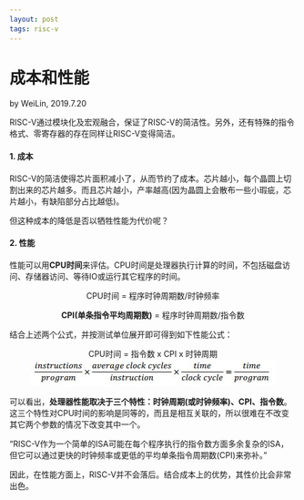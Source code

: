 ```yaml
---
layout: post
tags: risc-v
---
```


# 成本和性能
by WeiLin, 2019.7.20

RISC-V通过模块化及宏观融合，保证了RISC-V的简洁性。另外，还有特殊的指令格式、零寄存器的存在同样让RISC-V变得简洁。



#### 1. 成本
RISC-V的简洁使得芯片面积减小了，从而节约了成本。芯片越小，每个晶圆上切割出来的芯片越多。而且芯片越小，产率越高(因为晶圆上会散布一些小瑕疵，芯片越小，有缺陷部分占比越低)。

但这种成本的降低是否以牺牲性能为代价呢？

#### 2. 性能

性能可以用**CPU时间**来评估。CPU时间是处理器执行计算的时间，不包括磁盘访问、存储器访问、等待IO或运行其它程序的时间。

<center>CPU时间 = 程序时钟周期数/时钟频率

**CPI(单条指令平均周期数)** = 程序时钟周期数/指令数</center>

结合上述两个公式，并按测试单位展开即可得到如下性能公式：

<center>CPU时间 = 指令数 x CPI x 时钟周期</center>
<center><img src="image/cpu_time.jpg"></center>

可以看出，**处理器性能取决于三个特性：时钟周期(或时钟频率)、CPI、指令数**。这三个特性对CPU时间的影响是同等的，而且是相互关联的，所以很难在不改变其它两个参数的情况下改变其中一个。

“RISC-V作为一个简单的ISA可能在每个程序执行的指令数方面多余复杂的ISA，但它可以通过更快的时钟频率或更低的平均单条指令周期数(CPI)来弥补。”

因此，在性能方面上，RISC-V并不会落后。结合成本上的优势，其性价比会非常出色。

